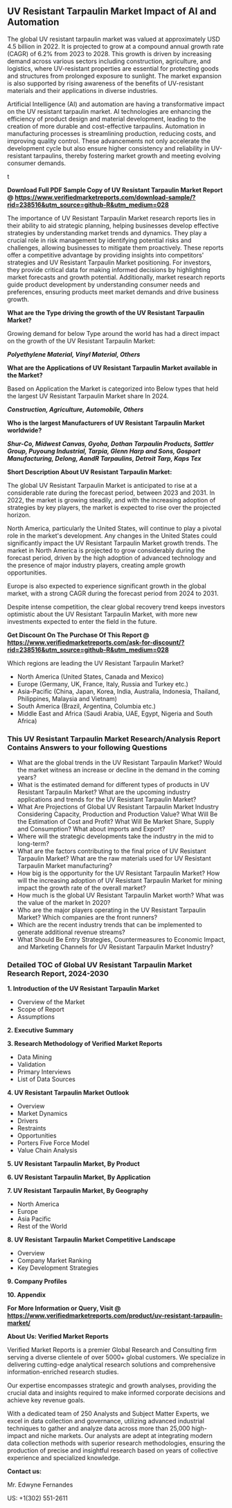 <h2>UV Resistant Tarpaulin Market Impact of AI and Automation</h2><p>The global UV resistant tarpaulin market was valued at approximately USD 4.5 billion in 2022. It is projected to grow at a compound annual growth rate (CAGR) of 6.2% from 2023 to 2028. This growth is driven by increasing demand across various sectors including construction, agriculture, and logistics, where UV-resistant properties are essential for protecting goods and structures from prolonged exposure to sunlight. The market expansion is also supported by rising awareness of the benefits of UV-resistant materials and their applications in diverse industries.</p><p>Artificial Intelligence (AI) and automation are having a transformative impact on the UV resistant tarpaulin market. AI technologies are enhancing the efficiency of product design and material development, leading to the creation of more durable and cost-effective tarpaulins. Automation in manufacturing processes is streamlining production, reducing costs, and improving quality control. These advancements not only accelerate the development cycle but also ensure higher consistency and reliability in UV-resistant tarpaulins, thereby fostering market growth and meeting evolving consumer demands.</p>t</p><p id="" class=""><strong>Download Full PDF Sample Copy of UV Resistant Tarpaulin Market Report @ <a href="https://www.verifiedmarketreports.com/download-sample/?rid=238516&utm_source=github-R&utm_medium=028" target="_blank">https://www.verifiedmarketreports.com/download-sample/?rid=238516&utm_source=github-R&utm_medium=028</a></strong></p><p>The importance of&nbsp;UV Resistant Tarpaulin Market research reports lies in their ability to aid strategic planning, helping businesses develop effective strategies by understanding market trends and dynamics. They play a crucial role in risk management by identifying potential risks and challenges, allowing businesses to mitigate them proactively. These reports offer a competitive advantage by providing insights into competitors' strategies and UV Resistant Tarpaulin Market positioning. For investors, they provide critical data for making informed decisions by highlighting market forecasts and growth potential. Additionally, market research reports guide product development by understanding consumer needs and preferences, ensuring products meet market demands and drive business growth.</p><p><strong>What are the&nbsp;Type driving the growth of the UV Resistant Tarpaulin Market?</strong></p><p id="" class="">Growing demand for below Type around the world has had a direct impact on the growth of the UV Resistant Tarpaulin Market:</p><em><strong>Polyethylene Material, Vinyl Material, Others</strong></em></p><strong>What are the&nbsp;Applications&nbsp;of UV Resistant Tarpaulin Market available in the Market?</strong></p><p id="" class="">Based on Application the Market is categorized into Below types that held the largest UV Resistant Tarpaulin Market share In 2024.</p><em><strong>Construction, Agriculture, Automobile, Others</strong></em></p><strong>Who is the largest Manufacturers of UV Resistant Tarpaulin Market worldwide?</strong></p><p><em><strong>Shur-Co, Midwest Canvas, Gyoha, Dothan Tarpaulin Products, Sattler Group, Puyoung Industrial, Tarpia, Glenn Harp and Sons, Gosport Manufacturing, Delong, AandR Tarpaulins, Detroit Tarp, Kaps Tex</strong></em></p><p id="" class=""><strong>Short Description About UV Resistant Tarpaulin Market:</strong></p><p>The global UV Resistant Tarpaulin Market is anticipated to rise at a considerable rate during the forecast period, between 2023 and 2031. In 2022, the market is growing steadily, and with the increasing adoption of strategies by key players, the market is expected to rise over the projected horizon.</p><p>North America, particularly the United States, will continue to play a pivotal role in the market's development. Any changes in the United States could significantly impact the UV Resistant Tarpaulin Market growth trends. The market in North America is projected to grow considerably during the forecast period, driven by the high adoption of advanced technology and the presence of major industry players, creating ample growth opportunities.</p><p>Europe is also expected to experience significant growth in the global market, with a strong CAGR during the forecast period from 2024 to 2031.</p><p>Despite intense competition, the clear global recovery trend keeps investors optimistic about the UV Resistant Tarpaulin Market, with more new investments expected to enter the field in the future.</p><p id="" class=""><strong>Get Discount On The Purchase Of This Report @ <a href="https://www.verifiedmarketreports.com/ask-for-discount/?rid=238516&utm_source=github-R&utm_medium=028" target="_blank">https://www.verifiedmarketreports.com/ask-for-discount/?rid=238516&utm_source=github-R&utm_medium=028</a></strong></p>Which regions are leading the UV Resistant Tarpaulin Market?</p><ul><li>North America (United States, Canada and Mexico)</li><li>Europe (Germany, UK, France, Italy, Russia and Turkey etc.)</li><li>Asia-Pacific (China, Japan, Korea, India, Australia, Indonesia, Thailand, Philippines, Malaysia and Vietnam)</li><li>South America (Brazil, Argentina, Columbia etc.)</li><li>Middle East and Africa (Saudi Arabia, UAE, Egypt, Nigeria and South Africa)</li></ul><h3 id="" class="">This UV Resistant Tarpaulin Market Research/Analysis Report Contains Answers to your following Questions</h3><ul><li>What are the global trends in the UV Resistant Tarpaulin Market? Would the market witness an increase or decline in the demand in the coming years?</li><li>What is the estimated demand for different types of products in UV Resistant Tarpaulin Market? What are the upcoming industry applications and trends for the UV Resistant Tarpaulin Market?</li><li>What Are Projections of Global UV Resistant Tarpaulin Market Industry Considering Capacity, Production and Production Value? What Will Be the Estimation of Cost and Profit? What Will Be Market Share, Supply and Consumption? What about imports and Export?</li><li>Where will the strategic developments take the industry in the mid to long-term?</li><li>What are the factors contributing to the final price of UV Resistant Tarpaulin Market? What are the raw materials used for UV Resistant Tarpaulin Market manufacturing?</li><li>How big is the opportunity for the UV Resistant Tarpaulin Market? How will the increasing adoption of UV Resistant Tarpaulin Market for mining impact the growth rate of the overall market?</li><li>How much is the global UV Resistant Tarpaulin Market worth? What was the value of the market In 2020?</li><li>Who are the major players operating in the UV Resistant Tarpaulin Market? Which companies are the front runners?</li><li>Which are the recent industry trends that can be implemented to generate additional revenue streams?</li><li>What Should Be Entry Strategies, Countermeasures to Economic Impact, and Marketing Channels for UV Resistant Tarpaulin Market Industry?</li></ul><h3 id="" class="">Detailed TOC of Global UV Resistant Tarpaulin Market Research Report, 2024-2030</h3><p id="" class=""><strong>1. Introduction of the UV Resistant Tarpaulin Market</strong></p><ul><li>Overview of the Market</li><li>Scope of Report</li><li>Assumptions</li></ul><p id="" class=""><strong>2. Executive Summary</strong></p><p id="" class=""><strong>3. Research Methodology of Verified Market Reports</strong></p><ul><li>Data Mining</li><li>Validation</li><li>Primary Interviews</li><li>List of Data Sources</li></ul><p id="" class=""><strong>4. UV Resistant Tarpaulin Market Outlook</strong></p><ul><li>Overview</li><li>Market Dynamics</li><li>Drivers</li><li>Restraints</li><li>Opportunities</li><li>Porters Five Force Model</li><li>Value Chain Analysis</li></ul><p id="" class=""><strong>5. UV Resistant Tarpaulin Market, By Product</strong></p><p id="" class=""><strong>6. UV Resistant Tarpaulin Market, By Application</strong></p><p id="" class=""><strong>7. UV Resistant Tarpaulin Market, By Geography</strong></p><ul><li>North America</li><li>Europe</li><li>Asia Pacific</li><li>Rest of the World</li></ul><p id="" class=""><strong>8. UV Resistant Tarpaulin Market Competitive Landscape</strong></p><ul><li>Overview</li><li>Company Market Ranking</li><li>Key Development Strategies</li></ul><p id="" class=""><strong>9. Company Profiles</strong></p><p id="" class=""><strong>10. Appendix</strong></p><p id="" class=""><strong>For More Information or Query, Visit @ <a href="https://www.verifiedmarketreports.com/product/uv-resistant-tarpaulin-market/" target="_blank">https://www.verifiedmarketreports.com/product/uv-resistant-tarpaulin-market/</a></strong></p><p id="" class=""><strong>About Us: Verified Market Reports</strong></p><p id="" class="">Verified Market Reports is a premier Global Research and Consulting firm serving a diverse clientele of over 5000+ global customers. We specialize in delivering cutting-edge analytical research solutions and comprehensive information-enriched research studies.</p><p id="" class="">Our expertise encompasses strategic and growth analyses, providing the crucial data and insights required to make informed corporate decisions and achieve key revenue goals.</p><p id="" class="">With a dedicated team of 250 Analysts and Subject Matter Experts, we excel in data collection and governance, utilizing advanced industrial techniques to gather and analyze data across more than 25,000 high-impact and niche markets. Our analysts are adept at integrating modern data collection methods with superior research methodologies, ensuring the production of precise and insightful research based on years of collective experience and specialized knowledge.</p><p id="" class=""><strong>Contact us:</strong></p><p id="" class="">Mr. Edwyne Fernandes</p><p id="" class="">US: +1(302) 551-2611</p>